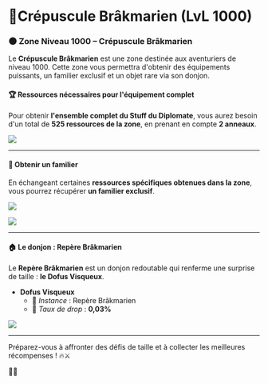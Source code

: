 # 👹Crépuscule Brâkmarien (LvL 1000)

### 🌑 Zone Niveau 1000 – Crépuscule Brâkmarien <a href="#zone-niveau-1000-crepuscule-brakmarien" id="zone-niveau-1000-crepuscule-brakmarien"></a>

Le **Crépuscule Brâkmarien** est une zone destinée aux aventuriers de niveau 1000. Cette zone vous permettra d'obtenir des équipements puissants, un familier exclusif et un objet rare via son donjon.

#### 🏆 **Ressources nécessaires pour l'équipement complet** <a href="#ressources-necessaires-pour-lequipement-complet" id="ressources-necessaires-pour-lequipement-complet"></a>

Pour obtenir **l'ensemble complet du Stuff du Diplomate**, vous aurez besoin d'un total de **525 ressources de la zone**, en prenant en compte **2 anneaux**.

![](https://vallya.gitbook.io/~gitbook/image?url=https%3A%2F%2F677697625-files.gitbook.io%2F%7E%2Ffiles%2Fv0%2Fb%2Fgitbook-x-prod.appspot.com%2Fo%2Fspaces%252FTJCjQJc02Pk37oWThIix%252Fuploads%252F5eedT8kk7x6zEf1WJWNJ%252Fimage.png%3Falt%3Dmedia%26token%3D241e8e7d-f48e-42f0-a24b-1df7f15eadcf\&width=768\&dpr=4\&quality=100\&sign=4ad974c8\&sv=2)

***

#### 🦊 **Obtenir un familier** <a href="#obtenir-un-familier" id="obtenir-un-familier"></a>

En échangeant certaines **ressources spécifiques obtenues dans la zone**, vous pourrez récupérer **un familier exclusif**.

![](https://vallya.gitbook.io/~gitbook/image?url=https%3A%2F%2F677697625-files.gitbook.io%2F%7E%2Ffiles%2Fv0%2Fb%2Fgitbook-x-prod.appspot.com%2Fo%2Fspaces%252FTJCjQJc02Pk37oWThIix%252Fuploads%252Fo6EPa3DU7dn8SO4lm8hI%252Fimage-1.png%3Falt%3Dmedia%26token%3D1d947a87-8840-47c1-b5c3-7bdb4b204b32\&width=768\&dpr=4\&quality=100\&sign=83e01a1a\&sv=2)

![](https://vallya.gitbook.io/~gitbook/image?url=https%3A%2F%2F677697625-files.gitbook.io%2F%7E%2Ffiles%2Fv0%2Fb%2Fgitbook-x-prod.appspot.com%2Fo%2Fspaces%252FTJCjQJc02Pk37oWThIix%252Fuploads%252FlXOqD35qEEBRLD8RXsTI%252Fimage.png%3Falt%3Dmedia%26token%3Dad87533f-73f4-4111-86cd-ba64893d9d7f\&width=768\&dpr=4\&quality=100\&sign=dfcf79f4\&sv=2)

***

#### 🏠 **Le donjon : Repère Brâkmarien** <a href="#le-donjon-repere-brakmarien" id="le-donjon-repere-brakmarien"></a>

Le **Repère Brâkmarien** est un donjon redoutable qui renferme une surprise de taille : **le Dofus Visqueux**.



* **Dofus Visqueux**
  * 📍 _Instance_ : Repère Brâkmarien
  * 🎯 _Taux de drop_ : **0,03%**

![](https://vallya.gitbook.io/~gitbook/image?url=https%3A%2F%2F677697625-files.gitbook.io%2F%7E%2Ffiles%2Fv0%2Fb%2Fgitbook-x-prod.appspot.com%2Fo%2Fspaces%252FTJCjQJc02Pk37oWThIix%252Fuploads%252F4khn5xslLsKUK1H7QncF%252Fimage.png%3Falt%3Dmedia%26token%3Deee365ca-0d61-492b-849e-5b7166c47a1b\&width=768\&dpr=4\&quality=100\&sign=3cb60cd8\&sv=2)

***

Préparez-vous à affronter des défis de taille et à collecter les meilleures récompenses ! 🔥⚔️

🌟👹
